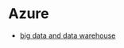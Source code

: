

# Azure

- [big data and data warehouse](https://azure.microsoft.com/fr-fr/blog/implementation-patterns-for-big-data-and-data-warehouse-on-azure/)
